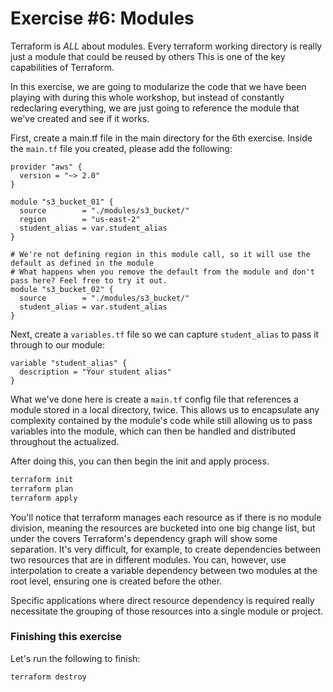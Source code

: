 # Exercise #6: Modules

Terraform is *ALL* about modules.  Every terraform working directory is really just a module that could be reused by others
This is one of the key capabilities of Terraform.

In this exercise, we are going to modularize the code that we have been playing with during this whole workshop, but instead of
constantly redeclaring everything, we are just going to reference the module that we've created and see if it works.

First, create a main.tf file in the main directory for the 6th exercise.  Inside the `main.tf` file you created, please add the following:

```hcl
provider "aws" {
  version = "~> 2.0"
}

module "s3_bucket_01" {
  source        = "./modules/s3_bucket/"
  region        = "us-east-2"
  student_alias = var.student_alias
}

# We're not defining region in this module call, so it will use the default as defined in the module
# What happens when you remove the default from the module and don't pass here? Feel free to try it out.
module "s3_bucket_02" {
  source        = "./modules/s3_bucket/"
  student_alias = var.student_alias
}
```

Next, create a `variables.tf` file so we can capture `student_alias` to pass it through to our module:

```hcl
variable "student_alias" {
  description = "Your student alias"
}
```

What we've done here is create a `main.tf` config file that references a module stored in a
local directory, twice.  This allows us to encapsulate any complexity contained by the module's code
while still allowing us to pass variables into the module, which can then be handled and distributed
throughout the actualized.

After doing this, you can then begin the init and apply process.

```bash
terraform init
terraform plan
terraform apply
```

You'll notice that terraform manages each resource as if there is no module division, meaning the resources are bucketed
into one big change list, but under the covers Terraform's dependency graph will show some separation.  It's very difficult,
for example, to create dependencies between two resources that are in different modules.  You can, however, use
interpolation to create a variable dependency between two modules at the root level, ensuring one is created before the other.

Specific applications where direct resource dependency is required really necessitate the grouping of those resources
into a single module or project.

### Finishing this exercise

Let's run the following to finish:

```
terraform destroy
```
